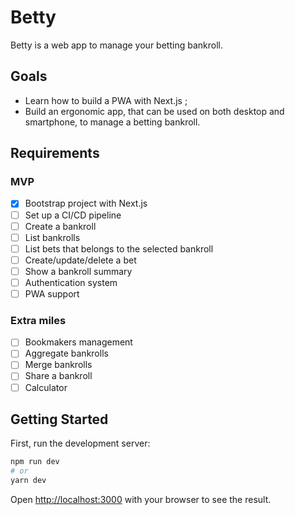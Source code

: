 # Betty

Betty is a web app to manage your betting bankroll.

## Goals

- Learn how to build a PWA with Next.js ;
- Build an ergonomic app, that can be used on both desktop and smartphone, to manage a betting bankroll.

## Requirements

### MVP

- [x] Bootstrap project with Next.js
- [ ] Set up a CI/CD pipeline
- [ ] Create a bankroll
- [ ] List bankrolls
- [ ] List bets that belongs to the selected bankroll
- [ ] Create/update/delete a bet
- [ ] Show a bankroll summary
- [ ] Authentication system
- [ ] PWA support

### Extra miles

- [ ] Bookmakers management
- [ ] Aggregate bankrolls
- [ ] Merge bankrolls
- [ ] Share a bankroll
- [ ] Calculator

## Getting Started

First, run the development server:

```bash
npm run dev
# or
yarn dev
```

Open [http://localhost:3000](http://localhost:3000) with your browser to see the result.

